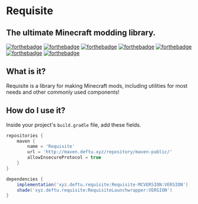 # Requisite
## The ultimate Minecraft modding library.
[![forthebadge](https://forthebadge.com/images/badges/makes-people-smile.svg)](https://forthebadge.com)
[![forthebadge](https://forthebadge.com/images/badges/fixed-bugs.svg)](https://forthebadge.com)
[![forthebadge](https://forthebadge.com/images/badges/check-it-out.svg)](https://forthebadge.com)
[![forthebadge](https://forthebadge.com/images/badges/for-you.svg)](https://forthebadge.com)
[![forthebadge](https://forthebadge.com/images/badges/made-with-java.svg)](https://forthebadge.com)
[![forthebadge](https://forthebadge.com/images/badges/open-source.svg)](https://forthebadge.com)
[![forthebadge](https://forthebadge.com/images/badges/built-with-love.svg)](https://forthebadge.com)

## What is it?
Requisite is a library for making Minecraft mods, including utilities for most needs and other commonly used components!

## How do I use it?
Inside your project's `build.gradle` file, add these fields.
```gradle
repositories {
    maven {
        name = 'Requisite'
        url = 'http://maven.deftu.xyz/repository/maven-public/'
        allowInsecureProtocol = true
    }
}

dependencies {
    implementation('xyz.deftu.requisite:Requisite-MCVERSION:VERSION')
    shade('xyz.deftu.requisite:RequisiteLaunchwrapper:VERSION')
}
```